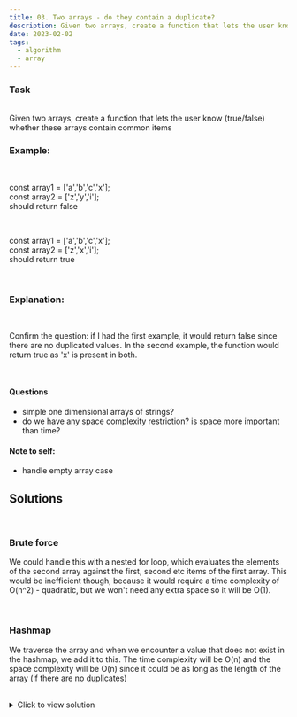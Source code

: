 ```yaml
---
title: 03. Two arrays - do they contain a duplicate?
description: Given two arrays, create a function that lets the user know (true/false) whether these arrays contain common items
date: 2023-02-02
tags:
  - algorithm
  - array
---
```


### Task

<br />
Given two arrays, create a function that lets the user know (true/false) whether these arrays contain common items

<br />

### Example:

<br />

const array1 = ['a','b','c','x'];
<br />
const array2 = ['z','y','i'];
<br />
should return false

<br />

const array1 = ['a','b','c','x'];
<br />
const array2 = ['z','x','i'];
<br />
should return true

<br />

### Explanation:

<br />

Confirm the question: if I had the first example, it would return false since there are no duplicated values. In the second example, the function would return true as 'x' is present in both.

<br />

#### Questions

- simple one dimensional arrays of strings?
- do we have any space complexity restriction? is space more important than time?

#### Note to self:

- handle empty array case

## Solutions

<br />

### Brute force

We could handle this with a nested for loop, which evaluates the elements of the second array against the first, second etc items of the first array. This would be inefficient though, because it would require a time complexity of O(n^2) - quadratic, but we won't need any extra space so it will be O(1).

<br />

### Hashmap

We traverse the array and when we encounter a value that does not exist in the hashmap, we add it to this. The time complexity will be O(n) and the space complexity will be O(n) since it could be as long as the length of the array (if there are no duplicates)

<br />

<details>
  <summary>Click to view solution</summary>

```js
function isThereDuplicate(array1, array2) {
  const seen = {};
  array1.forEach((item) => (seen[item] = true));
  for (let i = 0; i < array2.length; i++) {
    if (seen[array2[i]]) {
      return true;
    }
  }
  return false;
}

console.log(isThereDuplicate(["a", "b", "c", "x"], ["z", "p", "i", "t", "e"]));
```

</details>
